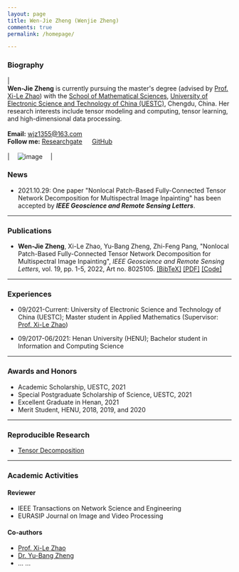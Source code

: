 ```yaml
---
layout: page
title: Wen-Jie Zheng (Wenjie Zheng)
comments: true
permalink: /homepage/

---
```



<style>
.biblist { }

/* The item */
.biblist li { }

/* You can define custom styles for plstyle field here. */


/*************************************
   The box that contain BibTeX code
 *************************************/
div.noshow { display: none; }
div.BibTeX {
  margin-right: 1%;
  margin-left: 3%;
  margin-top: 1.2em;
  margin-bottom: 1.3em;
  border: 1px solid silver;
  padding: 0.3em 0.5em;
  background: #eeeeee;
}
div.BibTeX pre { font-size: 85%; overflow: auto;  width: 100%; }
</style>

<script>
function toggleBibtex(articleid) {
  var bib = document.getElementById('bib_'+articleid);
  if (bib) {
    if(bib.className.indexOf('BibTeX') != -1) {
    bib.className.indexOf('noshow') == -1?bib.className = 'BibTeX noshow':bib.className = 'BibTeX';
    }
  } else {
    return;
  }
}
</script>




### Biography
 
| <br>**Wen-Jie Zheng** is currently pursuing the master\'s degree (advised by [Prof. Xi-Le Zhao](https://zhaoxile.github.io/)) with the [School of Mathematical Sciences](http://www.math.uestc.edu.cn/index.htm), [University of Electronic Science and Technology of China (UESTC)](https://www.uestc.edu.cn/), Chengdu, China. Her research interests include tensor modeling and computing, tensor learning, and high-dimensional data processing. <br> <br> **Email:** <wjz1355@163.com>  <br> **Follow me:** [Researchgate](https://www.researchgate.net/profile/Wen-Jie-Zheng)  &emsp; [GitHub](https://github.com/wjz1355) <br><br>| &emsp;![image](https://wjz1355.github.io/images/wenjiezheng.jpg)&emsp; |

### News

* 2021.10.29: One paper \"Nonlocal Patch-Based Fully-Connected Tensor Network Decomposition for Multispectral Image Inpainting\" has been accepted by _**IEEE Geoscience and Remote Sensing Letters**_.

---

### Publications

* **Wen-Jie Zheng**, Xi-Le Zhao, Yu-Bang Zheng, Zhi-Feng Pang, \"Nonlocal Patch-Based Fully-Connected Tensor Network Decomposition for Multispectral Image Inpainting\", _IEEE Geoscience and Remote Sensing Letters_, vol. 19, pp. 1-5, 2022, Art no. 8025105. <a href="javascript:toggleBibtex('GRSL2021_NLFCTN')" class="textlink">[BibTeX]</a> [[PDF]](https://ieeexplore.ieee.org/document/9598921) [[Code]](https://wjz1355.github.io/codes/code_NLFCTN.zip)

<div id="bib_GRSL2021_NLFCTN" class="BibTeX noshow">
<pre>
@ARTICLE{GRSL2021_NLFCTN,
  author={Zheng, Wen-Jie and Zhao, Xi-Le and Zheng, Yu-Bang and Pang, Zhi-Feng},
  journal={IEEE Geoscience and Remote Sensing Letters}, 
  title={Nonlocal Patch-Based Fully Connected Tensor Network Decomposition for Multispectral Image Inpainting}, 
  year={2022},
  volume={19},
  number={},
  pages={1-5}}
</pre>
</div>

---

### Experiences 


* 09/2021-Current: University of Electronic Science and Technology of China (UESTC); Master student in Applied Mathematics (Supervisor: [Prof. Xi-Le Zhao](https://zhaoxile.github.io/))

* 09/2017-06/2021: Henan University (HENU); Bachelor student in Information and Computing Science

---

### Awards and Honors

*  Academic Scholarship, UESTC, 2021
*  Special Postgraduate Scholarship of Science, UESTC, 2021
*  Excellent Graduate in Henan, 2021
*  Merit Student, HENU, 2018, 2019, and 2020

---

### Reproducible Research

*  [Tensor Decomposition](https://github.com/zhaoxile/reproducible-tensor-completion-state-of-the-art)

---

### Academic Activities


#### Reviewer

*  IEEE Transactions on Network Science and Engineering
*  EURASIP Journal on Image and Video Processing

#### Co-authors

*  [Prof. Xi-Le Zhao](https://zhaoxile.github.io/)
*  [Dr. Yu-Bang Zheng](https://yubangzheng.github.io/)
*  ... ...

<script type="text/javascript" src="//rf.revolvermaps.com/0/0/8.js?i=5walv8lpuh8&amp;m=0&amp;c=ff0000&amp;cr1=ffffff&amp;f=arial&amp;l=33" async="async"></script>




